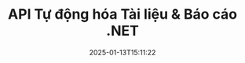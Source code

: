 ---
############################# Static ############################
layout: "landing"
date: 2025-01-13T15:11:22
draft: false

lang: vi
product: "Assembly"
product_tag: "assembly"
platform: "Net"
platform_tag: "net"

############################# Drop-down ############################
supported_platforms:
  items:
    # supported_platforms loop
    - title: ".NET"
      tag: "net"
    # supported_platforms loop
    - title: "Java"
      tag: "java"
    # supported_platforms loop
    - title: "Node.js"
      tag: "nodejs-java"

############################# Head ############################
head_title: "API .NET cho Tự động hóa Tài liệu, Lắp ráp & Tạo báo cáo"
head_description: "API C# .NET cho tự động hóa tài liệu, lắp ráp và tạo báo cáo. Tạo tài liệu PDF, Word, Excel, PPTX, HTML và email từ các mẫu tùy chỉnh."

############################# Header ############################
title: "API Tự động hóa Tài liệu & Báo cáo .NET"
description: "Tạo báo cáo trong các ứng dụng .NET bằng cách định nghĩa các mẫu và gộp dữ liệu."
words:
  for: "cho"

actions:
  main: "Tải xuống Bản dùng thử qua Nuget"
  main_link: "https://www.nuget.org/packages/GroupDocs.Assembly"
  alt: "Cấp phép"
  alt_link: "https://purchase.groupdocs.com/pricing/assembly/net/"
  title: "Bạn đã sẵn sàng bắt đầu chưa?"
  description: "Hãy thử các tính năng của GroupDocs.Assembly miễn phí hoặc yêu cầu cấp phép."

release:
  title: "Phiên bản {0} đã được phát hành"
  notes: "Xem điều gì mới"
  downloads: "Tải xuống"
  link: "https://releases.groupdocs.com/assembly/net/"

code:
  title: "Điền Biểu đồ trong DOCX Sử dụng C#"
  more: "Thêm ví dụ"
  more_link: "https://github.com/groupdocs-assembly/GroupDocs.Assembly-for-.NET/"
  install: "dotnet add package GroupDocs.Assembly"
  content: |
    ```csharp {style=abap}   
    // Đường dẫn đến mẫu chính
    string template = "chart_template.docx";

    // Lấy dữ liệu năng suất của các quản lý từ nguồn
    DocumentTable data_table = 
        new DocumentTable("Managers.json", 1);

    // Tạo một thể hiện của DataSourceInfo với dữ liệu
    DataSourceInfo data 
        = new DataSourceInfo(data_table, "managers");

    // Đặt màu sắc biểu đồ bằng cách sử dụng DataSourceInfo khác
    DataSourceInfo design = 
        new DataSourceInfo("red", "color");

    // Điền mẫu bằng dữ liệu và lưu vào đầu ra
    DocumentAssembler asm = new DocumentAssembler();
    asm.AssembleDocument(template, "result.docx", data, design);
    ```

############################# Overview ############################
overview:
  enable: true
  title: "Tổng quan về GroupDocs.Assembly"
  description: "Giải pháp .NET cho việc tự động hóa tạo tài liệu với tích hợp dữ liệu nâng cao."
  features:
    # feature loop
    - title: "Thêm Dữ liệu Doanh nghiệp vào Các Mẫu Tài liệu với C#"
      content: "Tạo báo cáo nhanh chóng: Với GroupDocs.Assembly for .NET, bạn có thể dễ dàng chèn dữ liệu từ các nguồn như JSON hoặc XML vào các mẫu đã được định nghĩa trước."

    # feature loop
    - title: "Xử lý Các Đối tượng Dữ liệu Bản địa"
      content: "Các loại tài liệu được hỗ trợ bao gồm các đối tượng nhúng như sơ đồ, biểu đồ, bảng và danh sách có thể được lấp đầy tự động với dữ liệu."

    # feature loop
    - title: "Các Tính năng Bổ sung"
      content: "GroupDocs.Assembly for .NET cung cấp nhiều tùy chọn tùy chỉnh. Thiết kế các đối tượng dữ liệu lập trình, tạo mã vạch, sử dụng nguồn dữ liệu trực tuyến qua URL và lưu đầu ra ở nhiều định dạng khác nhau."

############################# Platforms ############################
platforms:
  enable: true
  title: "Tính độc lập của nền tảng"
  description: "GroupDocs.Assembly for .NET tương thích với các hệ điều hành, khung phát triển và trình quản lý gói sau."
  items:
    # platform loop
    - title: "Amazon"
      image: "amazon"
    # platform loop
    - title: "Docker"
      image: "docker"
    # platform loop
    - title: "Azure"
      image: "azure"
    # platform loop
    - title: "VS Code"
      image: "vs_code"
    # platform loop
    - title: "ReSharper"
      image: "resharper"
    # platform loop
    - title: "macOS"
      image: "finder"
    # platform loop
    - title: "Linux"
      image: "linux"
    # platform loop
    - title: "NuGet"
      image: "nuget"

############################# File formats ############################
formats:
  enable: true
  title: "Các định dạng tệp được hỗ trợ"
  description: |
    GroupDocs.Assembly for .NET có thể xử lý các [định dạng tệp](https://docs.groupdocs.com/assembly/net/supported-document-formats/).
  groups:
    # group loop
    - color: "green"
      content: |
        ### Định dạng Microsoft Office
        * **Word:**  DOCX, DOC, DOCM, DOT, DOTX, DOTM, RTF, WordprocessingML
        * **Excel:** XLSX, XLS, XLSM, XLSB, XLTM, XLT, XLTM, XLTX, SpreadsheetML
        * **PowerPoint:** PPT, PPTX, PPTM, PPS, PPSX, PPSM, POTM, POTX
    # group loop
    - color: "blue"
      content: |
        ### Hình ảnh & Định dạng Khác
        * **Di động:** PDF
        * **Hình ảnh:** SVG, TIFF
        * **Định dạng văn phòng khác:** ODT, OTT, OTS, ODS, ODP, OTP
      # group loop
    - color: "red"
      content: |
        ### Định dạng khác
        * **Web:** HTML, MHTML
        * **Email:** EML, MSG, EMLX
        * **Khác:** EPUB, MD

############################# Features ############################
features:
  enable: true
  title: "Các Tính năng của GroupDocs.Assembly"
  description: "Tạo tài liệu và báo cáo bằng cách sử dụng mô hình dữ liệu nâng cao."

  items:
    # feature loop
    - icon: "preview"
      title: "Biểu diễn Dữ liệu Nâng cao"
      content: "Hỗ trợ nhiều loại đối tượng dữ liệu như biểu đồ, danh sách, bảng, hình ảnh và hơn thế nữa."

    # feature loop
    - icon: "manipulate"
      title: "Xử lý Dữ liệu"
      content: "Áp dụng công thức và thao tác tuần tự để định dạng và hiển thị dữ liệu hiệu quả."

    # feature loop
    - icon: "two_pages"
      title: "Dải Định dạng Được Hỗ trợ Rộng Rãi"
      content: "Làm việc liền mạch với tất cả các định dạng tài liệu phổ biến cho các mẫu hoặc tệp đầu ra."

    # feature loop
    - icon: "document_settings"
      title: "Cú pháp Mẫu Đảo ngữ"
      content: "Tận dụng định dạng số thứ tự, số đếm và định dạng số chữ cái trong các mẫu."

    # feature loop
    - icon: "text"
      title: "Chèn Mã vạch"
      content: "Tạo hình ảnh mã vạch một cách động và chèn chúng vào tài liệu của bạn."

    # feature loop
    - icon: "add"
      title: "Định dạng Dữ liệu"
      content: "Định dạng chuỗi trong các mẫu thành chữ hoa, chữ thường, viết hoa chữ cái đầu hoặc định dạng kiểu chữ cái đầu tiên."

    # feature loop
    - icon: "manipulate"
      title: "Xử lý Nội dung Tài liệu"
      content: "Chèn nội dung từ tài liệu bên ngoài vào báo cáo của bạn một cách động."

    # feature loop
    - icon: "convert"
      title: "Lưu Ở Nhiều Định dạng"
      content: "Chỉ định định dạng tệp đầu ra bằng cách sử dụng phần mở rộng tệp hoặc cấu hình chi tiết."

    # feature loop
    - icon: "update"
      title: "Xử lý Dữ liệu Linh hoạt"
      content: "Chèn hình ảnh và tài liệu một cách động bằng cách sử dụng byte được mã hóa Base64."

############################# Code samples ############################
code_samples:
  enable: true
  title: "Mẫu mã"
  description: "Các đoạn mã cho các thao tác GroupDocs.Assembly điển hình."
  items:
    # code sample loop
    - title: "Danh sách Có dấu đầu dòng trong Tài liệu Microsoft Word"
      content: |
        [Danh sách có dấu đầu dòng](https://docs.groupdocs.com/assembly/net/bulleted-list-in-word-processing-document/) là một cách phổ biến để trình bày dữ liệu doanh nghiệp. Dưới đây là ví dụ về việc thêm danh sách vào tài liệu Word bằng cách sử dụng GroupDocs.Assembly.
        {{< landing/code title="Cách Lấp Đầy Danh Sách Trong Tài Liệu">}}
        ```csharp {style=abap}
        // Chèn mẫu này vào trang tài liệu:
        // Các chỉ số hiệu suất của các quản lý
        // . <<foreach [in products]>><<[ProductName]>>
        // <</foreach>>

        // Chỉ định đường dẫn mẫu
        string template = "Bulleted List Template.docx";

        // Đặt đường dẫn tệp đầu ra
        string result = "Result Report.docx"

        // Lấy dữ liệu của các quản lý từ nguồn JSON
        JsonDataSource dataSource = new JsonDataSource("Report data.json");
        DataSourceInfo data = new DataSourceInfo(dataSource, "managers")

        // Tạo báo cáo với dữ liệu đã được lấp đầy
        DocumentAssembler assembler = new DocumentAssembler();
        assembler.AssembleDocument(template, result, data);
        ```
        {{< /landing/code >}}
    # code sample loop
    - title: "Biểu đồ Bánh trong Bài thuyết trình PPTX"
      content: |
        Bạn có thể tạo [Biểu đồ Bánh](https://docs.groupdocs.com/assembly/net/pie-chart-in-presentation-document/) bằng cách sử dụng các mẫu và dữ liệu XML. Nâng cao báo cáo của bạn với các biểu diễn dữ liệu thu hút về mặt hình ảnh.
        {{< landing/code title="Cách Biểu diễn Dữ liệu trong Biểu đồ Bánh">}}
        ```csharp {style=abap}
        // Thêm mẫu tiêu đề biểu đồ vào bài thuyết trình:
        // Doanh thu của khách hàng <<foreach [in customers]>> 
        // <<x [CustomerName]>>

        // Cũng bao gồm mẫu dữ liệu biểu đồ:
        // Total Order Price<<foreach [in customers]>> 
        // <<x [CustomerName]>>

        // Chỉ định đường dẫn đến mẫu biểu đồ
        string template = "Pie Chart Template.pptx";

        // Đặt đường dẫn tệp đầu ra
        string result = "Result Report.pptx"

        // Lấy dữ liệu của khách hàng từ nguồn XML
        JsonDataSource dataSource = new JsonDataSource("Chart data.xml");
        DataSourceInfo data = new DataSourceInfo(dataSource, "customers")

        // Tạo biểu đồ và lưu kết quả
        DocumentAssembler assembler = new DocumentAssembler();
        assembler.AssembleDocument(template, result, data);
        ```
        {{< /landing/code >}}

---
